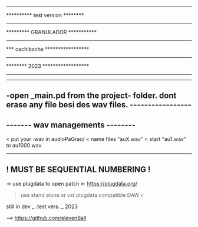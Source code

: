 ********************************
********** test version ********
********************************
********* GRANULADOR ***********
********************************
*** cachibache *****************
********************************
******** 2023 ******************
********************************
********************************

-open _main.pd from the project-
folder. dont erase any file besi
des wav files. -----------------
--------------------------------
------- wav managements --------
--------------------------------
<  put your .wav in audioPaGrao/ 
<  name files "auX.wav" 
<  start "au1.wav" to au1000.wav
********************************
! MUST BE SEQUENTIAL NUMBERING !
--------------------------------


-> use plugdata to open patch <-
    https://plugdata.org/

> use stand alone or vst plugdata
compatible DAW <


still in dev _ .test vers. _ 2023


--> https://github.com/elevenBall